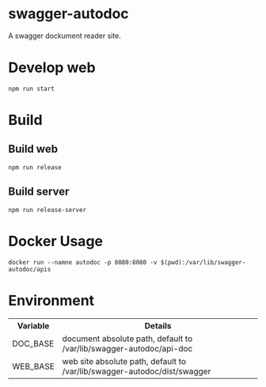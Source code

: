 # swagger-autodoc
A swagger dockument reader site. 

# Develop web

```
npm run start
```

# Build
## Build web

```
npm run release
```

## Build server

```
npm run release-server
```

# Docker Usage

```
docker run --namne autodoc -p 8080:8080 -v $(pwd):/var/lib/swagger-autodoc/apis
```


# Environment

<table>
  <tr>
    <th>Variable</th>
    <th>Details</th>
  </tr>
  <tr>
    <td>DOC_BASE</td>
    <td>document absolute path, default to /var/lib/swagger-autodoc/api-doc</td>
  </tr>
  <tr>
    <td>WEB_BASE</td>
    <td>web site absolute path, default to /var/lib/swagger-autodoc/dist/swagger</td>
  </tr>
</table>
